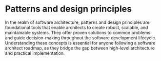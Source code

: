 # Patterns and design principles

In the realm of software architecture, patterns and design principles are foundational tools that enable architects to create robust, scalable, and maintainable systems. They offer proven solutions to common problems and guide decision-making throughout the software development lifecycle. Understanding these concepts is essential for anyone following a software architect roadmap, as they bridge the gap between high-level architecture and practical implementation.
